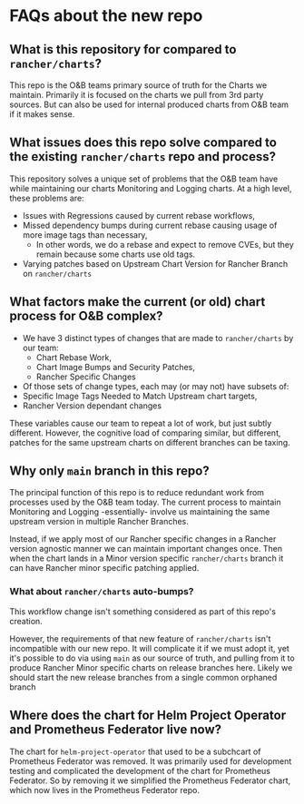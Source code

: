 # FAQs about the new repo

## What is this repository for compared to `rancher/charts`?
This repo is the O&B teams primary source of truth for the Charts we maintain.
Primarily it is focused on the charts we pull from 3rd party sources.
But can also be used for internal produced charts from O&B team if it makes sense.

## What issues does this repo solve compared to the existing `rancher/charts` repo and process?
This repository solves a unique set of problems that the O&B team have while maintaining our charts Monitoring and Logging charts.
At a high level, these problems are:
- Issues with Regressions caused by current rebase workflows,
- Missed dependency bumps during current rebase causing usage of more image tags than necessary,
  - In other words, we do a rebase and expect to remove CVEs, but they remain because some charts use old tags.
- Varying patches based on Upstream Chart Version for Rancher Branch on `rancher/charts`

## What factors make the current (or old) chart process for O&B complex?
- We have 3 distinct types of changes that are made to `rancher/charts` by our team:
  - Chart Rebase Work,
  - Chart Image Bumps and Security Patches,
  - Rancher Specific Changes
- Of those sets of change types, each may (or may not) have subsets of:
- Specific Image Tags Needed to Match Upstream chart targets,
- Rancher Version dependant changes

These variables cause our team to repeat a lot of work, but just subtly different.
However, the cognitive load of comparing similar, but different, patches for the same upstream charts on different branches can be taxing.

## Why only `main` branch in this repo?
The principal function of this repo is to reduce redundant work from processes used by the O&B team today.
The current process to maintain Monitoring and Logging -essentially- involve us maintaining the same upstream version in multiple Rancher Branches.

Instead, if we apply most of our Rancher specific changes in a Rancher version agnostic manner we can maintain important changes once.
Then when the chart lands in a Minor version specific `rancher/charts` branch it can have Rancher minor specific patching applied.

### What about `rancher/charts` auto-bumps?
This workflow change isn't something considered as part of this repo's creation.

However, the requirements of that new feature of `rancher/charts` isn't incompatible with our new repo.
It will complicate it if we must adopt it, yet it's possible to do via using `main` as our source of truth, and pulling from it to produce Rancher Minor specific charts on release branches here.
Likely we should start the new release branches from a single common orphaned branch

## Where does the chart for Helm Project Operator and Prometheus Federator live now?
The chart for `helm-project-operator` that used to be a subchcart of Prometheus Federator was removed.
It was primarily used for development testing and complicated the development of the chart for Prometheus Federator.
So by removing it we simplified the Prometheus Federator chart, which now lives in the Prometheus Federator repo.